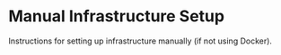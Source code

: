 # Manual Infrastructure Setup

Instructions for setting up infrastructure manually (if not using Docker).
